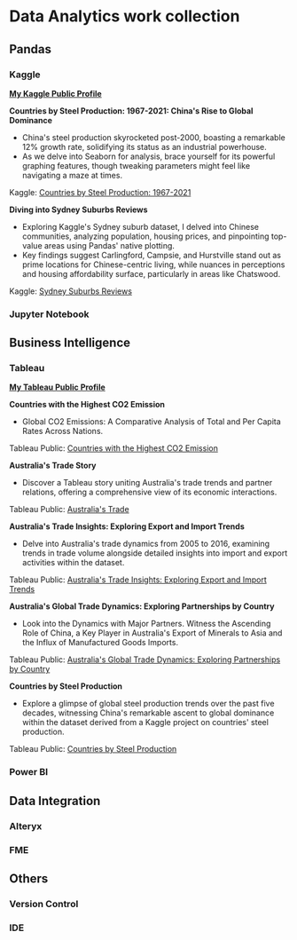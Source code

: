 # Data Analytics work collection
## Pandas
### Kaggle

[**My Kaggle Public Profile**][defkp]

**Countries by Steel Production: 1967-2021: China's Rise to Global Dominance**
- China's steel production skyrocketed post-2000, boasting a remarkable 12% growth rate, solidifying its status as an industrial powerhouse.
- As we delve into Seaborn for analysis, brace yourself for its powerful graphing features, though tweaking parameters might feel like navigating a maze at times.

Kaggle: [Countries by Steel Production: 1967-2021][defk1]

**Diving into Sydney Suburbs Reviews**
- Exploring Kaggle's Sydney suburb dataset, I delved into Chinese communities, analyzing population, housing prices, and pinpointing top-value areas using Pandas' native plotting.
- Key findings suggest Carlingford, Campsie, and Hurstville stand out as prime locations for Chinese-centric living, while nuances in perceptions and housing affordability surface, particularly in areas like Chatswood.

Kaggle: [Sydney Suburbs Reviews][defk2]
### Jupyter Notebook

## Business Intelligence
### Tableau

[**My Tableau Public Profile**][deftp]

**Countries with the Highest CO2 Emission**

- Global CO2 Emissions: A Comparative Analysis of Total and Per Capita Rates Across Nations.

Tableau Public: [Countries with the Highest CO2 Emission][deft5]

**Australia's Trade Story**

- Discover a Tableau story uniting Australia's trade trends and partner relations, offering a comprehensive view of its economic interactions.

Tableau Public: [Australia's Trade][deft4]

**Australia's Trade Insights: Exploring Export and Import Trends**
- Delve into Australia's trade dynamics from 2005 to 2016, examining trends in trade volume alongside detailed insights into import and export activities within the dataset.

Tableau Public: [Australia's Trade Insights: Exploring Export and Import Trends][deft2]

**Australia's Global Trade Dynamics: Exploring Partnerships by Country**

- Look into the Dynamics with Major Partners. Witness the Ascending Role of China, a Key Player in Australia's Export of Minerals to Asia and the Influx of Manufactured Goods Imports.

Tableau Public: [Australia's Global Trade Dynamics: Exploring Partnerships by Country][deft3]

**Countries by Steel Production**

- Explore a glimpse of global steel production trends over the past five decades, witnessing China's remarkable ascent to global dominance within the dataset derived from a Kaggle project on countries' steel production.

Tableau Public: [Countries by Steel Production][deft1]
### Power BI



## Data Integration
### Alteryx
### FME

## Others
### Version Control
### IDE

[defkp]: https://www.kaggle.com/lhy021
[defk1]: https://www.kaggle.com/code/lhy021/countries-by-steel-production-eda?kernelSessionId=174365782
[defk2]: https://www.kaggle.com/code/lhy021/sydney-suburbs-reviews-eda?kernelSessionId=173144423%5D&kernelSessionId=173144423
[deft4]: https://public.tableau.com/views/rubix2_16390087559300/AustraliasTrade?:language=en-US&:sid=&:display_count=n&:origin=viz_share_link
[deft1]: https://public.tableau.com/views/CountriesbySteelProduction/Dashboard1?:language=en-US&:sid=&:display_count=n&:origin=viz_share_link
[deft2]: https://public.tableau.com/views/AustraliasTradeInsightsExploringExportandImportTrends/ExportandImportTrends?:language=en-US&:sid=&:display_count=n&:origin=viz_share_link
[deft3]: https://public.tableau.com/views/AustraliasGlobalTradeDynamicsExploringPartnershipsbyCountry/PartnershipsbyCountry?:language=en-US&:sid=&:display_count=n&:origin=viz_share_link
[deft5]: [https://public.tableau.com/views/Exercise1-Dashboardmode/Dashboard1?:language=en-US&:sid=&:display_count=n&:origin=viz_share_link]
[deftp]: https://public.tableau.com/app/profile/jonathan.jiang